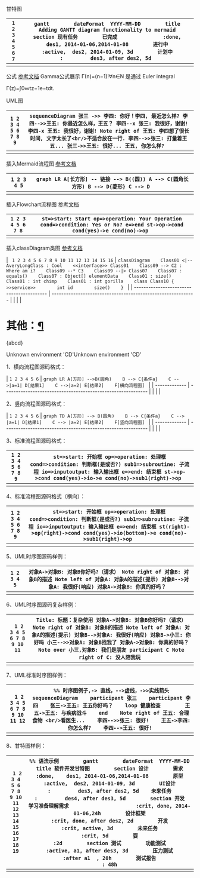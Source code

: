 甘特图

| `1 2 3 4 5 6 7` | `gantt        dateFormat  YYYY-MM-DD        title Adding GANTT diagram functionality to mermaid        section 现有任务        已完成               :done,    des1, 2014-01-06,2014-01-08        进行中               :active,  des2, 2014-01-09, 3d        计划中               :         des3, after des2, 5d ` |
| --------------- | ------------------------------------------------------------ |
|                 |                                                              |



公式 [参考文档](https://khan.github.io/KaTeX/) Gamma公式展示 Γ(n)=(n−1)!∀n∈N 是通过 Euler integral

Γ(z)=∫0∞tz−1e−tdt.

UML图

| `1 2 3 4 5 6 7 8 9` | `sequenceDiagram 张三 ->> 李四: 你好！李四, 最近怎么样? 李四-->>王五: 你最近怎么样，王五？ 李四--x 张三: 我很好，谢谢! 李四-x 王五: 我很好，谢谢! Note right of 王五: 李四想了很长时间, 文字太长了<br/>不适合放在一行. 李四-->>张三: 打量着王五... 张三->>王五: 很好... 王五, 你怎么样? ` |
| ------------------- | ------------------------------------------------------------ |
|                     |                                                              |



插入Mermaid流程图 [参考文档](https://mermaid-js.github.io/mermaid/#/flowchart?id=graph)

| `1 2 3 4 5` | `graph LR A[长方形] -- 链接 --> B((圆)) A --> C(圆角长方形) B --> D{菱形} C --> D ` |
| ----------- | ------------------------------------------------------------ |
|             |                                                              |

插入Flowchart流程图 [参考文档](http://flowchart.js.org/)

| `1 2 3 4 5 6 7 8` | `st=>start: Start op=>operation: Your Operation cond=>condition: Yes or No? e=>end st->op->cond cond(yes)->e cond(no)->op ` |
| ----------------- | ------------------------------------------------------------ |
|                   |                                                              |

插入classDiagram类图 [参考文档](https://mermaid-js.github.io/mermaid/#/classDiagram)

| ` 1 2 3 4 5 6 7 8 9 10 11 12 13 14 15 16` | `classDiagram    Class01 <|-- AveryLongClass : Cool    <<interface>> Class01    Class09 --> C2 : Where am i?    Class09 --* C3    Class09 --|> Class07    Class07 : equals()    Class07 : Object[] elementData    Class01 : size()    Class01 : int chimp    Class01 : int gorilla    class Class10 {        >>service>>        int id        size()    } ` |
| ----------------------------------------- | ------------------------------------------------------------ |
|                                           |                                                              |



# 其他：[¶](https://docs.dancehole.cn/Common/开发-通用知识/Markdown/[流程图]开源三件套-markdown扩展/#_1)

{abcd}

Unknown environment 'CD'Unknown environment 'CD'

1、横向流程图源码格式：

| `1 2 3 4 5 6` | `graph LR A[方形] -->B(圆角)    B --> C{条件a}    C -->|a=1| D[结果1]    C -->|a=2| E[结果2]    F[横向流程图] ` |
| ------------- | ------------------------------------------------------------ |
|               |                                                              |

2、竖向流程图源码格式：

| `1 2 3 4 5 6` | `graph TD A[方形] --> B(圆角)    B --> C{条件a}    C --> |a=1| D[结果1]    C --> |a=2| E[结果2]    F[竖向流程图] ` |
| ------------- | ------------------------------------------------------------ |
|               |                                                              |

3、标准流程图源码格式：

| `1 2 3 4 5 6 7 8 9` | `st=>start: 开始框 op=>operation: 处理框 cond=>condition: 判断框(是或否?) sub1=>subroutine: 子流程 io=>inputoutput: 输入输出框 e=>end: 结束框 st->op->cond cond(yes)->io->e cond(no)->sub1(right)->op ` |
| ------------------- | ------------------------------------------------------------ |
|                     |                                                              |

4、标准流程图源码格式（横向）：

| `1 2 3 4 5 6 7 8 9` | `st=>start: 开始框 op=>operation: 处理框 cond=>condition: 判断框(是或否?) sub1=>subroutine: 子流程 io=>inputoutput: 输入输出框 e=>end: 结束框 st(right)->op(right)->cond cond(yes)->io(bottom)->e cond(no)->sub1(right)->op ` |
| ------------------- | ------------------------------------------------------------ |
|                     |                                                              |

5、UML时序图源码样例：

| `1 2 3 4 5` | `对象A->对象B: 对象B你好吗?（请求） Note right of 对象B: 对象B的描述 Note left of 对象A: 对象A的描述(提示) 对象B-->对象A: 我很好(响应) 对象A->对象B: 你真的好吗？ ` |
| ----------- | ------------------------------------------------------------ |
|             |                                                              |

6、UML时序图源码复杂样例：

| ` 1 2 3 4 5 6 7 8 9 10 11` | `Title: 标题：复杂使用 对象A->对象B: 对象B你好吗?（请求） Note right of 对象B: 对象B的描述 Note left of 对象A: 对象A的描述(提示) 对象B-->对象A: 我很好(响应) 对象B->小三: 你好吗 小三-->>对象A: 对象B找我了 对象A->对象B: 你真的好吗？ Note over 小三,对象B: 我们是朋友 participant C Note right of C: 没人陪我玩 ` |
| -------------------------- | ------------------------------------------------------------ |
|                            |                                                              |

7、UML标准时序图样例：

| ` 1 2 3 4 5 6 7 8 9 10 11 12` | `%% 时序图例子,-> 直线，-->虚线，->>实线箭头  sequenceDiagram    participant 张三    participant 李四    张三->王五: 王五你好吗？    loop 健康检查        王五->王五: 与疾病战斗    end    Note right of 王五: 合理 食物 <br/>看医生...    李四-->>张三: 很好!    王五->李四: 你怎么样?    李四-->王五: 很好! ` |
| ----------------------------- | ------------------------------------------------------------ |
|                               |                                                              |

8、甘特图样例：

| ` 1 2 3 4 5 6 7 8 9 10 11 12 13 14 15 16 17 18 19` | `%% 语法示例        gantt        dateFormat  YYYY-MM-DD        title 软件开发甘特图        section 设计        需求                      :done,    des1, 2014-01-06,2014-01-08        原型                      :active,  des2, 2014-01-09, 3d        UI设计                     :         des3, after des2, 5d    未来任务                     :         des4, after des3, 5d        section 开发        学习准备理解需求                      :crit, done, 2014-01-06,24h        设计框架                             :crit, done, after des2, 2d        开发                                 :crit, active, 3d        未来任务                              :crit, 5d        耍                                   :2d        section 测试        功能测试                              :active, a1, after des3, 3d        压力测试                               :after a1  , 20h        测试报告                               : 48h` |
| -------------------------------------------------- | ------------------------------------------------------------ |
|                                                    |                                                              |